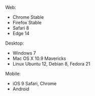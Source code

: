 Web:
- Chrome Stable
- Firefox Stable
- Safari 8
- Edge 14

Desktop:
- Windows 7
- Mac OS X 10.9 Mavericks
- Linux Ubuntu 12, Debian 8, Fedora 21

Mobile:
- iOS 9 Safari, Chrome
- Android